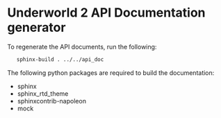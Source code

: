 Underworld 2 API Documentation generator
========================================

To regenerate the API documents, run the following:

```bash
   sphinx-build . ../../api_doc 
```

The following python packages are required to build the documentation:

* sphinx
* sphinx_rtd_theme
* sphinxcontrib-napoleon
* mock

